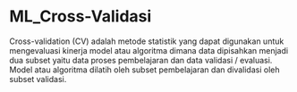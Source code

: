 # ML_Cross-Validasi
Cross-validation (CV) adalah metode statistik yang dapat digunakan untuk mengevaluasi kinerja model atau algoritma dimana data dipisahkan menjadi dua subset yaitu data proses pembelajaran dan data validasi / evaluasi. Model atau algoritma dilatih oleh subset pembelajaran dan divalidasi oleh subset validasi.
